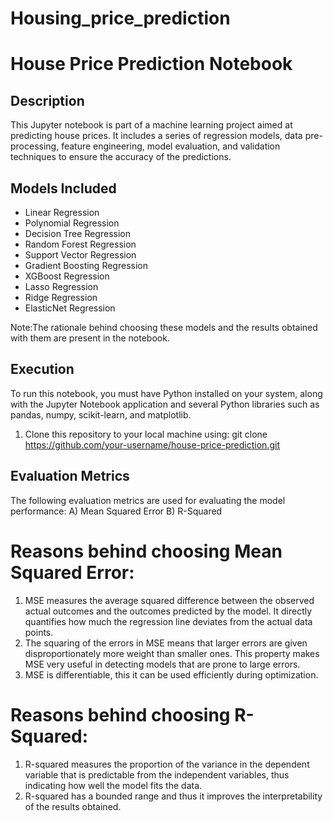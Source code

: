 # Housing_price_prediction
# House Price Prediction Notebook

## Description
This Jupyter notebook is part of a machine learning project aimed at predicting house prices. It includes a series of regression models, data pre-processing, feature engineering, model evaluation, and validation techniques to ensure the accuracy of the predictions.

## Models Included
- Linear Regression
- Polynomial Regression
- Decision Tree Regression
- Random Forest Regression
- Support Vector Regression
- Gradient Boosting Regression
- XGBoost Regression
- Lasso Regression
- Ridge Regression
- ElasticNet Regression
  
Note:The rationale behind choosing these models and the results obtained with them are present in the notebook.
## Execution

To run this notebook, you must have Python installed on your system, along with the Jupyter Notebook application and several Python libraries such as pandas, numpy, scikit-learn, and matplotlib.

1. Clone this repository to your local machine using:
   git clone https://github.com/your-username/house-price-prediction.git

## Evaluation Metrics

The following evaluation metrics are used for evaluating the model performance:
A) Mean Squared Error
B) R-Squared

# Reasons behind choosing Mean Squared Error:  
1) MSE measures the average squared difference between the observed actual outcomes and the outcomes predicted by the model. It directly quantifies how much the regression line deviates from the actual data points.
2) The squaring of the errors in MSE means that larger errors are given disproportionately more weight than smaller ones. This property makes MSE very useful in detecting models that are prone to large errors.
3) MSE is differentiable, this it can be used efficiently during optimization.

# Reasons behind choosing R-Squared:  
1) R-squared measures the proportion of the variance in the dependent variable that is predictable from the independent variables, thus indicating how well the model fits the data.
2) R-squared has a bounded range and thus it improves the interpretability of the results obtained.

